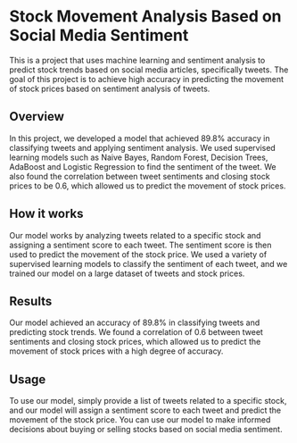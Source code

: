 
# Stock Movement Analysis Based on Social Media Sentiment


This is a project that uses machine learning and sentiment analysis to predict stock trends based on social media articles, specifically tweets. The goal of this project is to achieve high accuracy in predicting the movement of stock prices based on sentiment analysis of tweets.


## Overview

In this project, we developed a model that achieved 89.8% accuracy in classifying tweets and applying sentiment analysis. We used supervised learning models such as Naive Bayes, Random Forest, Decision Trees, AdaBoost and Logistic Regression to find the sentiment of the tweet. We also found the correlation between tweet sentiments and closing stock prices to be 0.6, which allowed us to predict the movement of stock prices.

## How it works

Our model works by analyzing tweets related to a specific stock and assigning a sentiment score to each tweet. The sentiment score is then used to predict the movement of the stock price. We used a variety of supervised learning models to classify the sentiment of each tweet, and we trained our model on a large dataset of tweets and stock prices.

## Results

Our model achieved an accuracy of 89.8% in classifying tweets and predicting stock trends. We found a correlation of 0.6 between tweet sentiments and closing stock prices, which allowed us to predict the movement of stock prices with a high degree of accuracy.

## Usage

To use our model, simply provide a list of tweets related to a specific stock, and our model will assign a sentiment score to each tweet and predict the movement of the stock price. You can use our model to make informed decisions about buying or selling stocks based on social media sentiment.
